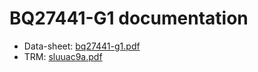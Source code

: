 BQ27441-G1 documentation
========================

* Data-sheet: [bq27441-g1.pdf]()
* TRM: [sluuac9a.pdf]()
